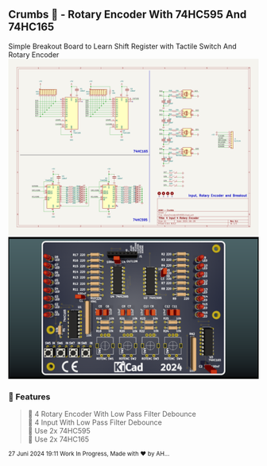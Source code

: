 
## Crumbs 🍪 - Rotary Encoder With 74HC595 And 74HC165

Simple Breakout Board to Learn Shift Register with Tactile Switch And Rotary Encoder 
![schematic](./docs/rotaryEncoderWith595.svg)
![render](./docs/rotaryEncoderWith595.png)

### 🍑 Features
> 🎈 4 Rotary Encoder With Low Pass Filter Debounce  
> 🏀 4 Input  With Low Pass Filter Debounce  
> 🍨 Use 2x 74HC595  
> 🍛 Use 2x 74HC165


<sup> 27 Juni 2024 19:11 Work In Progress, Made with ♥️ by AH... </sup>
